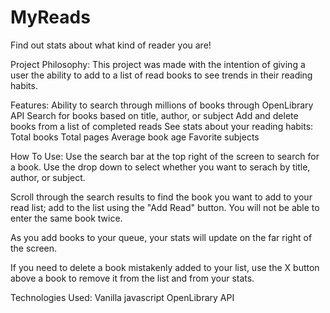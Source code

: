 # MyReads
 Find out stats about what kind of reader you are! 

 Project Philosophy: 
 This project was made with the intention of giving a user the ability to add to a list of read books to see trends in their reading habits. 

 Features: 
 Ability to search through millions of books through OpenLibrary API
 Search for books based on title, author, or subject
 Add and delete books from a list of completed reads
 See stats about your reading habits: 
    Total books
    Total pages
    Average book age
    Favorite subjects


How To Use: 
Use the search bar at the top right of the screen to search for a book. Use the drop down to select whether you want to serach by title, author, or subject. 

Scroll through the search results to find the book you want to add to your read list; add to the list using the "Add Read" button. You will not be able to enter the same book twice. 

As you add books to your queue, your stats will update on the far right of the screen. 

If you need to delete a book mistakenly added to your list, use the X button above a book to remove it from the list and from your stats. 


Technologies Used: 
Vanilla javascript
OpenLibrary API


